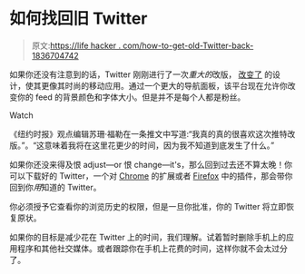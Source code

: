 # 如何找回旧 Twitter

> 原文:[https://life hacker . com/how-to-get-old-Twitter-back-1836704742](https://lifehacker.com/how-to-get-old-twitter-back-1836704742)

如果你还没有注意到的话，Twitter 刚刚进行了一次*重大的*改版， [改变了](https://www.cnet.com/how-to/how-to-use-the-new-twitter-redesign-you-just-noticed-you-have/) 的设计，使其更像其时尚的移动应用。通过一个更大的导航面板，该平台现在允许你改变你的 feed 的背景颜色和字体大小。但是并不是每个人都是粉丝。

Watch

《纽约时报》观点编辑苏珊·福勒在一条推文中写道:“我真的真的很喜欢这次推特改版。”。“这意味着我将在这里花更少的时间，因为我不知道到底发生了什么。”

如果你还没来得及恨 adjust⁠⁠—or 恨 change⁠—it's，那么回到过去还不算太晚！你可以下载好的 Twitter，一个对 [Chrome](https://chrome.google.com/webstore/detail/goodtwitter/jbanhionoclikdjnjlcmefiofgjimgca) 的扩展或者 [Firefox](https://addons.mozilla.org/en-US/firefox/addon/goodtwitter/?src=search) 中的插件，那会带你回到你*用*知道的 Twitter。

你必须授予它查看你的浏览历史的权限，但是一旦你批准，你的 Twitter 将立即恢复原状。

如果你的目标是减少花在 Twitter 上的时间，我们理解。试着暂时删除手机上的应用程序和其他社交媒体。或者跟踪你在手机上花费的时间，这样你就不会太过分了。